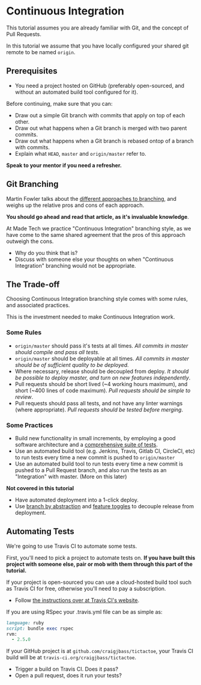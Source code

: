 # Continuous Integration

This tutorial assumes you are already familiar with Git, and the concept of Pull Requests.

In this tutorial we assume that you have locally configured your shared git remote to be named `origin`.

## Prerequisites

* You need a project hosted on GitHub (preferably open-sourced, and without an automated build tool configured for it).

Before continuing, make sure that you can:

* Draw out a simple Git branch with commits that apply on top of each other.
* Draw out what happens when a Git branch is merged with two parent commits.
* Draw out what happens when a Git branch is rebased ontop of a branch with commits.
* Explain what `HEAD`, `master` and `origin/master` refer to.

**Speak to your mentor if you need a refresher.**

## Git Branching

Martin Fowler talks about the [different approaches to branching](https://martinfowler.com/bliki/FeatureBranch.html), and weighs up the relative pros and cons of each approach.

**You should go ahead and read that article, as it's invaluable knowledge**.

At Made Tech we practice "Continuous Integration" branching style, as we have come to the same shared agreement that the pros of this approach outweigh the cons.

* Why do you think that is?
* Discuss with someone else your thoughts on when "Continuous Integration" branching would not be appropriate.

## The Trade-off

Choosing Continuous Integration branching style comes with some rules, and associated practices.

This is the investment needed to make Continuous Integration work.

### Some Rules

* `origin/master` should pass it's tests at all times. _All commits in master should compile and pass all tests._
* `origin/master` should be deployable at all times. _All commits in master should be of sufficient quality to be deployed._
* Where necessary, release should be decoupled from deploy. _It should be possible to deploy master, and turn on new features independently_.
* Pull requests should be short lived (~4 working hours maximum), and short (~400 lines of code maximum). _Pull requests should be simple to review_.
* Pull requests should pass all tests, and not have any linter warnings (where appropriate). _Pull requests should be tested before merging_.

### Some Practices

* Build new functionality in small increments, by employing a good software architecture and a [comprehensive suite of tests](https://www.madetech.com/blog/semantically-stable-test-suites).
* Use an automated build tool (e.g. Jenkins, Travis, Gitlab CI, CircleCI, etc) to run tests every time a new commit is pushed to `origin/master`
* Use an automated build tool to run tests every time a new commit is pushed to a Pull Request branch, and also run the tests as an "Integration" with master. (More on this later) 

**Not covered in this tutorial**

* Have automated deployment into a 1-click deploy.
* Use [branch by abstraction](https://martinfowler.com/bliki/BranchByAbstraction.html) and [feature toggles](https://martinfowler.com/bliki/FeatureToggle.html) to decouple release from deployment.

## Automating Tests

We're going to use Travis CI to automate some tests.

First, you'll need to pick a project to automate tests on. **If you have built this project with someone else, pair or mob with them through this part of the tutorial.**

If your project is open-sourced you can use a cloud-hosted build tool such as Travis CI for free, otherwise you'll need to pay a subscription.

* Follow [the instructions over at Travis CI's website](https://docs.travis-ci.com/user/getting-started/#to-get-started-with-travis-ci).

If you are using RSpec your .travis.yml file can be as simple as:

```ruby
language: ruby
script: bundle exec rspec
rvm:
  - 2.5.0
```

If your GitHub project is at `github.com/craigjbass/tictactoe`, your Travis CI build will be at `travis-ci.org/craigjbass/tictactoe`.

* Trigger a build on Travis CI. Does it pass?
* Open a pull request, does it run your tests?


